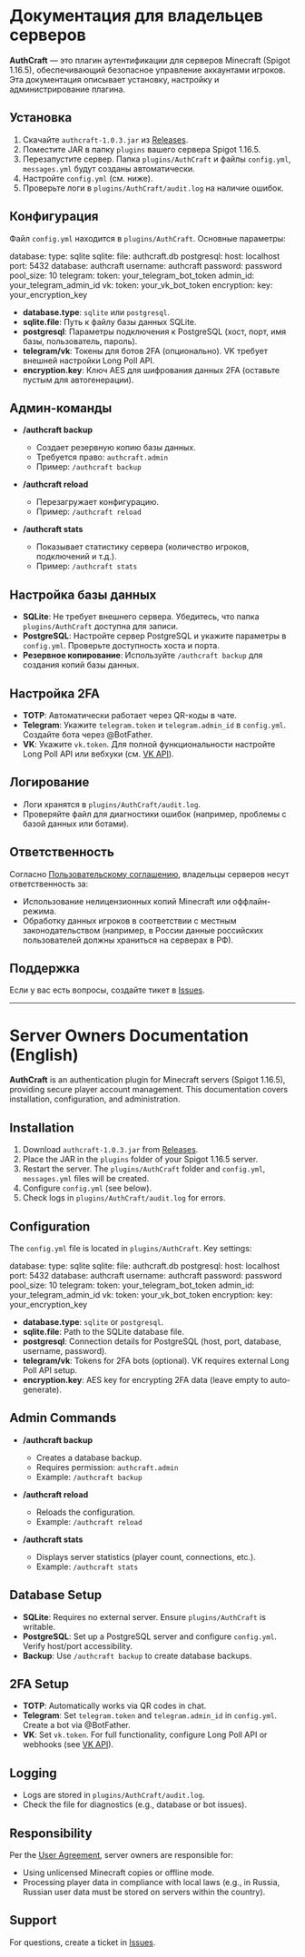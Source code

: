 # Документация для владельцев серверов

**AuthCraft** — это плагин аутентификации для серверов Minecraft (Spigot 1.16.5), обеспечивающий безопасное управление аккаунтами игроков. Эта документация описывает установку, настройку и администрирование плагина.

## Установка

1. Скачайте `authcraft-1.0.3.jar` из [Releases](https://github.com/HTTYDCraft/AuthCraft/releases).
2. Поместите JAR в папку `plugins` вашего сервера Spigot 1.16.5.
3. Перезапустите сервер. Папка `plugins/AuthCraft` и файлы `config.yml`, `messages.yml` будут созданы автоматически.
4. Настройте `config.yml` (см. ниже).
5. Проверьте логи в `plugins/AuthCraft/audit.log` на наличие ошибок.

## Конфигурация

Файл `config.yml` находится в `plugins/AuthCraft`. Основные параметры:


database:
  type: sqlite
  sqlite:
    file: authcraft.db
  postgresql:
    host: localhost
    port: 5432
    database: authcraft
    username: authcraft
    password: password
    pool_size: 10
telegram:
  token: your_telegram_bot_token
  admin_id: your_telegram_admin_id
vk:
  token: your_vk_bot_token
encryption:
  key: your_encryption_key


- **database.type**: `sqlite` или `postgresql`.
- **sqlite.file**: Путь к файлу базы данных SQLite.
- **postgresql**: Параметры подключения к PostgreSQL (хост, порт, имя базы, пользователь, пароль).
- **telegram/vk**: Токены для ботов 2FA (опционально). VK требует внешней настройки Long Poll API.
- **encryption.key**: Ключ AES для шифрования данных 2FA (оставьте пустым для автогенерации).

## Админ-команды

- **/authcraft backup**
  - Создает резервную копию базы данных.
  - Требуется право: `authcraft.admin`
  - Пример: `/authcraft backup`

- **/authcraft reload**
  - Перезагружает конфигурацию.
  - Пример: `/authcraft reload`

- **/authcraft stats**
  - Показывает статистику сервера (количество игроков, подключений и т.д.).
  - Пример: `/authcraft stats`

## Настройка базы данных

- **SQLite**: Не требует внешнего сервера. Убедитесь, что папка `plugins/AuthCraft` доступна для записи.
- **PostgreSQL**: Настройте сервер PostgreSQL и укажите параметры в `config.yml`. Проверьте доступность хоста и порта.
- **Резервное копирование**: Используйте `/authcraft backup` для создания копий базы данных.

## Настройка 2FA

- **TOTP**: Автоматически работает через QR-коды в чате.
- **Telegram**: Укажите `telegram.token` и `telegram.admin_id` в `config.yml`. Создайте бота через @BotFather.
- **VK**: Укажите `vk.token`. Для полной функциональности настройте Long Poll API или вебхуки (см. [VK API](https://vk.com/dev/bots_longpoll)).

## Логирование

- Логи хранятся в `plugins/AuthCraft/audit.log`.
- Проверяйте файл для диагностики ошибок (например, проблемы с базой данных или ботами).

## Ответственность

Согласно [Пользовательскому соглашению](AGREEMENT.md), владельцы серверов несут ответственность за:
- Использование нелицензионных копий Minecraft или оффлайн-режима.
- Обработку данных игроков в соответствии с местным законодательством (например, в России данные российских пользователей должны храниться на серверах в РФ).

## Поддержка

Если у вас есть вопросы, создайте тикет в [Issues](https://github.com/HTTYDCraft/AuthCraft/issues).

---

# Server Owners Documentation (English)

**AuthCraft** is an authentication plugin for Minecraft servers (Spigot 1.16.5), providing secure player account management. This documentation covers installation, configuration, and administration.

## Installation

1. Download `authcraft-1.0.3.jar` from [Releases](https://github.com/HTTYDCraft/AuthCraft/releases).
2. Place the JAR in the `plugins` folder of your Spigot 1.16.5 server.
3. Restart the server. The `plugins/AuthCraft` folder and `config.yml`, `messages.yml` files will be created.
4. Configure `config.yml` (see below).
5. Check logs in `plugins/AuthCraft/audit.log` for errors.

## Configuration

The `config.yml` file is located in `plugins/AuthCraft`. Key settings:


database:
  type: sqlite
  sqlite:
    file: authcraft.db
  postgresql:
    host: localhost
    port: 5432
    database: authcraft
    username: authcraft
    password: password
    pool_size: 10
telegram:
  token: your_telegram_bot_token
  admin_id: your_telegram_admin_id
vk:
  token: your_vk_bot_token
encryption:
  key: your_encryption_key


- **database.type**: `sqlite` or `postgresql`.
- **sqlite.file**: Path to the SQLite database file.
- **postgresql**: Connection details for PostgreSQL (host, port, database, username, password).
- **telegram/vk**: Tokens for 2FA bots (optional). VK requires external Long Poll API setup.
- **encryption.key**: AES key for encrypting 2FA data (leave empty to auto-generate).

## Admin Commands

- **/authcraft backup**
  - Creates a database backup.
  - Requires permission: `authcraft.admin`
  - Example: `/authcraft backup`

- **/authcraft reload**
  - Reloads the configuration.
  - Example: `/authcraft reload`

- **/authcraft stats**
  - Displays server statistics (player count, connections, etc.).
  - Example: `/authcraft stats`

## Database Setup

- **SQLite**: Requires no external server. Ensure `plugins/AuthCraft` is writable.
- **PostgreSQL**: Set up a PostgreSQL server and configure `config.yml`. Verify host/port accessibility.
- **Backup**: Use `/authcraft backup` to create database backups.

## 2FA Setup

- **TOTP**: Automatically works via QR codes in chat.
- **Telegram**: Set `telegram.token` and `telegram.admin_id` in `config.yml`. Create a bot via @BotFather.
- **VK**: Set `vk.token`. For full functionality, configure Long Poll API or webhooks (see [VK API](https://vk.com/dev/bots_longpoll)).

## Logging

- Logs are stored in `plugins/AuthCraft/audit.log`.
- Check the file for diagnostics (e.g., database or bot issues).

## Responsibility

Per the [User Agreement](AGREEMENT.md), server owners are responsible for:
- Using unlicensed Minecraft copies or offline mode.
- Processing player data in compliance with local laws (e.g., in Russia, Russian user data must be stored on servers within the country).

## Support

For questions, create a ticket in [Issues](https://github.com/HTTYDCraft/AuthCraft/issues).